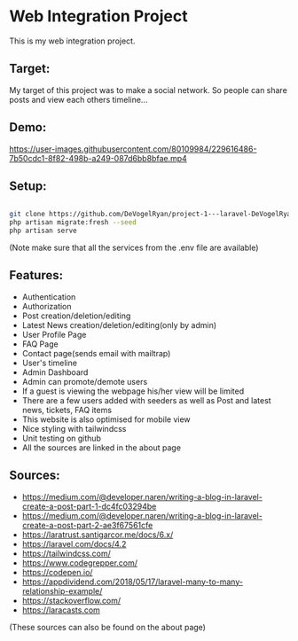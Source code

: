 # Web Integration Project
This is my web integration project.

## Target:
My target of this project was to make a social network. 
So people can share posts and view each others timeline...

## Demo:

https://user-images.githubusercontent.com/80109984/229616486-7b50cdc1-8f82-498b-a249-087d6bb8bfae.mp4


## Setup:
```bash

git clone https://github.com/DeVogelRyan/project-1---laravel-DeVogelRyan
php artisan migrate:fresh --seed
php artisan serve
```
(Note make sure that all the services from the .env file are available)


## Features:
* Authentication
* Authorization
* Post creation/deletion/editing
* Latest News creation/deletion/editing(only by admin)
* User Profile Page
* FAQ Page
* Contact page(sends email with mailtrap)
* User's timeline
* Admin Dashboard
* Admin can promote/demote users
* If a guest is viewing the webpage his/her view will be limited
* There are a few users added with seeders as well as Post and latest news, tickets, FAQ items
* This website is also optimised for mobile view
* Nice styling with tailwindcss
* Unit testing on github
* All the sources are linked in the about page


## Sources:
* https://medium.com/@developer.naren/writing-a-blog-in-laravel-create-a-post-part-1-dc4fc03294be
* https://medium.com/@developer.naren/writing-a-blog-in-laravel-create-a-post-part-2-ae3f67561cfe
* https://laratrust.santigarcor.me/docs/6.x/
* https://laravel.com/docs/4.2
* https://tailwindcss.com/
* https://www.codegrepper.com/
* https://codepen.io/
* https://appdividend.com/2018/05/17/laravel-many-to-many-relationship-example/
* https://stackoverflow.com/
* https://laracasts.com

(These sources can also be found on the about page)



